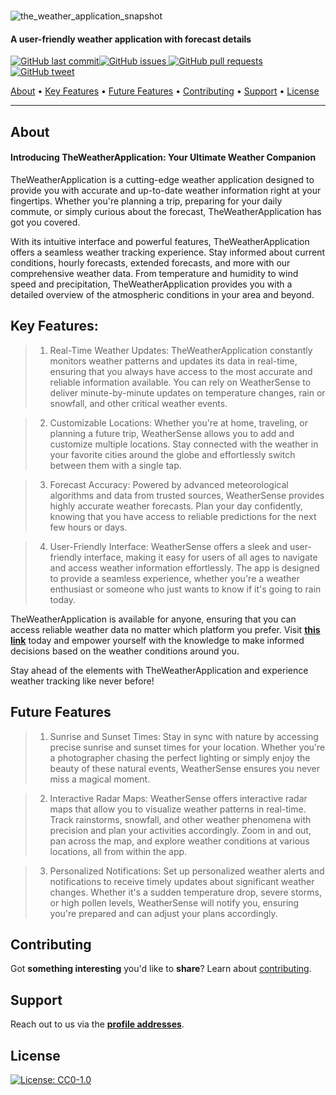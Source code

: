 
#   
![the_weather_application_snapshot](https://user-images.githubusercontent.com/41836834/245742584-fca60082-0af8-46e9-9064-b1203acb627e.png)

#### A user-friendly  weather application with forecast details

 [![GitHub last commit](https://camo.githubusercontent.com/cd9d4fa856e1fe1df9e32f144591ebc3d72afe09be3e2e7d8ec1e9aff84e693a/68747470733a2f2f696d672e736869656c64732e696f2f6769746875622f6c6173742d636f6d6d69742f41726d796e432f41726d696e432d4175746f457865632e7376673f7374796c653d666c61742d737175617265266c6f676f3d676974687562266c6f676f436f6c6f723d7768697465)](https://github.com/ArmynC/ArminC-AutoExec/commits/master)[![GitHub issues](https://camo.githubusercontent.com/c0a86a5550a55f656badfae440c5c21958fc933805779e7497aeb0c6121302ea/68747470733a2f2f696d672e736869656c64732e696f2f6769746875622f6973737565732d7261772f41726d796e432f41726d696e432d4175746f457865632e7376673f7374796c653d666c61742d737175617265266c6f676f3d676974687562266c6f676f436f6c6f723d7768697465)  ](https://github.com/ArmynC/ArminC-AutoExec/issues)[![GitHub pull requests](https://camo.githubusercontent.com/1a23648ccfd10efa59418883bad15948b68ef3b31607be0fe442c8bbfed06e7c/68747470733a2f2f696d672e736869656c64732e696f2f6769746875622f6973737565732d70722d7261772f41726d796e432f41726d696e432d4175746f457865632e7376673f7374796c653d666c61742d737175617265266c6f676f3d676974687562266c6f676f436f6c6f723d7768697465)](https://github.com/ArmynC/ArminC-AutoExec/pulls) [![GitHub tweet](https://camo.githubusercontent.com/7e5b1a518f0b13cc782c3e1ed92b615c71c747c7b8cd7c0edf88b0f97966ff33/68747470733a2f2f696d672e736869656c64732e696f2f747769747465722f75726c2f68747470732f6769746875622e636f6d2f41726d796e432f41726d696e432d4175746f457865632e7376673f7374796c653d666c61742d737175617265266c6f676f3d74776974746572)](https://twitter.com/intent/tweet?text=Try%20this%20CS:GO%20AutoExec:&url=https%3A%2F%2Fgithub.com%2FArmynC%2FArminC-AutoExec)

[About](https://github.com/lope1999/THE-WEATHER-APPLICATION/#about)  •  [Key Features](https://github.com/lope1999/THE-WEATHER-APPLICATION/#key-features)  •  [Future Features](https://github.com/lope1999/THE-WEATHER-APPLICATION/#future-features)     •  [Contributing](https://github.com/lope1999/THE-WEATHER-APPLICATION/#contributing)  •  [Support](https://github.com/lope1999/THE-WEATHER-APPLICATION/#support)  •  [License](https://github.com/lope1999/THE-WEATHER-APPLICATION/#license)

----------

## [](https://github.com/lope1999/THE-WEATHER-APPLICATION/#about)About


#### Introducing TheWeatherApplication: Your Ultimate Weather Companion

TheWeatherApplication is a cutting-edge weather application designed to provide you with accurate and up-to-date weather information right at your fingertips. Whether you're planning a trip, preparing for your daily commute, or simply curious about the forecast, TheWeatherApplication has got you covered.

With its intuitive interface and powerful features, TheWeatherApplication offers a seamless weather tracking experience. Stay informed about current conditions, hourly forecasts, extended forecasts, and more with our comprehensive weather data. From temperature and humidity to wind speed and precipitation, TheWeatherApplication provides you with a detailed overview of the atmospheric conditions in your area and beyond.

## [](https://github.com/lope1999/THE-WEATHER-APPLICATION/#key-features)Key Features:

>1. Real-Time Weather Updates: TheWeatherApplication constantly monitors weather patterns and updates its data in real-time, ensuring that you always have access to the most accurate and reliable information available. You can rely on WeatherSense to deliver minute-by-minute updates on temperature changes, rain or snowfall, and other critical weather events.

>2. Customizable Locations: Whether you're at home, traveling, or planning a future trip, WeatherSense allows you to add and customize multiple locations. Stay connected with the weather in your favorite cities around the globe and effortlessly switch between them with a single tap.

>3. Forecast Accuracy: Powered by advanced meteorological algorithms and data from trusted sources, WeatherSense provides highly accurate weather forecasts. Plan your day confidently, knowing that you have access to reliable predictions for the next few hours or days.

>4. User-Friendly Interface: WeatherSense offers a sleek and user-friendly interface, making it easy for users of all ages to navigate and access weather information effortlessly. The app is designed to provide a seamless experience, whether you're a weather enthusiast or someone who just wants to know if it's going to rain today.

TheWeatherApplication is available for anyone, ensuring that you can access reliable weather data no matter which platform you prefer. Visit **[this link](https://alx-project-the-weather-application.netlify.app/)** today and empower yourself with the knowledge to make informed decisions based on the weather conditions around you.

Stay ahead of the elements with TheWeatherApplication and experience weather tracking like never before!

##  [](https://github.com/lope1999/THE-WEATHER-APPLICATION/#future-features)Future Features

>1. Sunrise and Sunset Times: Stay in sync with nature by accessing precise sunrise and sunset times for your location. Whether you're a photographer chasing the perfect lighting or simply enjoy the beauty of these natural events, WeatherSense ensures you never miss a magical moment.

>2. Interactive Radar Maps: WeatherSense offers interactive radar maps that allow you to visualize weather patterns in real-time. Track rainstorms, snowfall, and other weather phenomena with precision and plan your activities accordingly. Zoom in and out, pan across the map, and explore weather conditions at various locations, all from within the app.

>3. Personalized Notifications: Set up personalized weather alerts and notifications to receive timely updates about significant weather changes. Whether it's a sudden temperature drop, severe storms, or high pollen levels, WeatherSense will notify you, ensuring you're prepared and can adjust your plans accordingly.


## [](https://github.com/lope1999/THE-WEATHER-APPLICATION/#contributing)Contributing

Got  **something interesting**  you'd like to  **share**? Learn about  [contributing](https://github.com/lope1999/THE-WEATHER-APPLICATION/blob/master/.github/CONTRIBUTING.md).

## [](https://github.com/lope1999/THE-WEATHER-APPLICATION/#support)Support

Reach out to us via the  **[profile addresses](https://github.com/lope1999)**.

## [](https://github.com/lope1999/THE-WEATHER-APPLICATION/#license)License

[![License: CC0-1.0](https://camo.githubusercontent.com/82d726b50405111c4a03e68e8633537fa55fa38071ece2e2a241cde38ba78282/68747470733a2f2f696d672e736869656c64732e696f2f62616467652f4c6963656e73652d434330253230312e302d6c69676874677265792e737667)](https://tldrlegal.com/license/creative-commons-cc0-1.0-universal)
